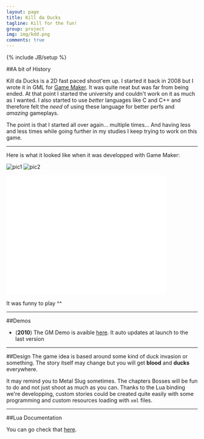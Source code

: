 ```yaml
---
layout: page
title: Kill da Ducks
tagline: Kill for the fun!
group: project
img: img/kdd.png
comments: true
---
```

{% include JB/setup %}

##A bit of History

Kill da Ducks is a 2D fast paced shoot'em up.
 I started it back in 2008 but I wrote it in GML for [Game Maker](http://www.yoyogames.com).
 It was quite neat but was far from being ended.
 At that point I started the university and couldn't work on it as much as I wanted.
 I also started to use _better_ languages like C and C++ and therefore felt the _need_ of using these language for better perfs and _amazing_ gameplays.
 
 The point is that I started all over again... multiple times...
 And having less and less times while going further in my studies I keep trying to work on this game.

 -----------

Here is what it looked like when it was developped with Game Maker:

![pic1]({{site.url}}/img/kdd/old-kdd1.png)
![pic2]({{site.url}}/img/kdd/old-kdd2.png)

<iframe width="420" height="315" src="//www.youtube.com/embed/hXsxm-k1z1I?rel=0" frameborder="0" allowfullscreen="true"> </iframe>

It was funny to play ^^

--------

##Demos

* (**2010**) The GM Demo is avaible [here](http://db.tt/Zxos39W).
 It auto updates at launch to the last version

 --------------

##Design
The game idea is based around some kind of duck invasion or something.
 The story itself may change but you will get **blood** and **ducks** everywhere.

It may remind you to Metal Slug sometimes.
 The chapters Bosses will be fun to do and not just shoot as much as you can.
 Thanks to the Lua binding we're developping, custom stories could be created quite easily with some programming and custom resources loading with `xml` files.

----------

##Lua Documentation

You can go check that [here]({{site.url}}/kdd/lua/).


